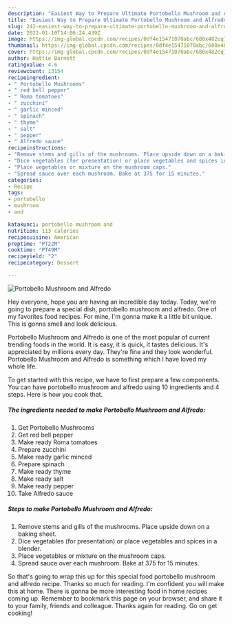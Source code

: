 ```yaml
---
description: "Easiest Way to Prepare Ultimate Portobello Mushroom and Alfredo"
title: "Easiest Way to Prepare Ultimate Portobello Mushroom and Alfredo"
slug: 242-easiest-way-to-prepare-ultimate-portobello-mushroom-and-alfredo
date: 2022-01-10T14:06:24.439Z
image: https://img-global.cpcdn.com/recipes/0df4e15471070abc/680x482cq70/portobello-mushroom-and-alfredo-recipe-main-photo.jpg
thumbnail: https://img-global.cpcdn.com/recipes/0df4e15471070abc/680x482cq70/portobello-mushroom-and-alfredo-recipe-main-photo.jpg
cover: https://img-global.cpcdn.com/recipes/0df4e15471070abc/680x482cq70/portobello-mushroom-and-alfredo-recipe-main-photo.jpg
author: Hattie Barnett
ratingvalue: 4.6
reviewcount: 13154
recipeingredient:
- " Portobello Mushrooms"
- " red bell pepper"
- " Roma tomatoes"
- " zucchini"
- " garlic minced"
- " spinach"
- " thyme"
- " salt"
- " pepper"
- " Alfredo sauce"
recipeinstructions:
- "Remove stems and gills of the mushrooms. Place upside down on a baking sheet."
- "Dice vegetables (for presentation) or place vegetables and spices in a blender."
- "Place vegetables or mixture on the mushroom caps."
- "Spread sauce over each mushroom. Bake at 375 for 15 minutes."
categories:
- Recipe
tags:
- portobello
- mushroom
- and

katakunci: portobello mushroom and 
nutrition: 113 calories
recipecuisine: American
preptime: "PT22M"
cooktime: "PT49M"
recipeyield: "2"
recipecategory: Dessert

---
```



![Portobello Mushroom and Alfredo](https://img-global.cpcdn.com/recipes/0df4e15471070abc/680x482cq70/portobello-mushroom-and-alfredo-recipe-main-photo.jpg)

Hey everyone, hope you are having an incredible day today. Today, we're going to prepare a special dish, portobello mushroom and alfredo. One of my favorites food recipes. For mine, I'm gonna make it a little bit unique. This is gonna smell and look delicious.

Portobello Mushroom and Alfredo is one of the most popular of current trending foods in the world. It is easy, it is quick, it tastes delicious. It's appreciated by millions every day. They're fine and they look wonderful. Portobello Mushroom and Alfredo is something which I have loved my whole life.




To get started with this recipe, we have to first prepare a few components. You can have portobello mushroom and alfredo using 10 ingredients and 4 steps. Here is how you cook that.

<!--inarticleads1-->

##### The ingredients needed to make Portobello Mushroom and Alfredo:

1. Get  Portobello Mushrooms
1. Get  red bell pepper
1. Make ready  Roma tomatoes
1. Prepare  zucchini
1. Make ready  garlic minced
1. Prepare  spinach
1. Make ready  thyme
1. Make ready  salt
1. Make ready  pepper
1. Take  Alfredo sauce




<!--inarticleads2-->

##### Steps to make Portobello Mushroom and Alfredo:

1. Remove stems and gills of the mushrooms. Place upside down on a baking sheet.
1. Dice vegetables (for presentation) or place vegetables and spices in a blender.
1. Place vegetables or mixture on the mushroom caps.
1. Spread sauce over each mushroom. Bake at 375 for 15 minutes.




So that's going to wrap this up for this special food portobello mushroom and alfredo recipe. Thanks so much for reading. I'm confident you will make this at home. There is gonna be more interesting food in home recipes coming up. Remember to bookmark this page on your browser, and share it to your family, friends and colleague. Thanks again for reading. Go on get cooking!
